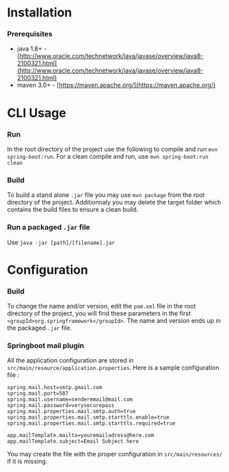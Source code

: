 # Installation

### Prerequisites
- java 1.8+ - [http://www.oracle.com/technetwork/java/javase/overview/java8-2100321.html](http://www.oracle.com/technetwork/java/javase/overview/java8-2100321.html)
- maven 3.0+ - [https://maven.apache.org/](https://maven.apache.org/)

# CLI Usage

### Run
In the root directory of the project use the following to compile and run `mvn spring-boot:run`. For a clean compile and run, use `mvn spring-boot:run clean`

### Build
To build a stand alone `.jar` file you may use `mvn package` from the root directory of the project. Additionnaly you may delete the target folder which contains the build files to ensure a clean build.

### Run a packaged `.jar` file
Use `java -jar [path]/[filename].jar`

# Configuration
### Build
To change the name and/or version, edit the `pom.xml` file in the root directory of the project, you will find these parameters in the first `<groupId>org.springframework</groupId>`. The name and version ends up in the packaged `.jar` file.

### Springboot mail plugin
All the application configuration are stored in `src/main/resource/application.properties`. Here is a sample configuration file : 
```
spring.mail.host=smtp.gmail.com
spring.mail.port=587
spring.mail.username=senderemail@mail.com
spring.mail.password=verysecurepass
spring.mail.properties.mail.smtp.auth=true
spring.mail.properties.mail.smtp.starttls.enable=true
spring.mail.properties.mail.smtp.starttls.required=true

app.mailTemplate.mailto=youremailadress@here.com
app.mailTemplate.subject=Email Subject here
```
You may create the file with the proper configuration in `src/main/resources/` if it is missing.
